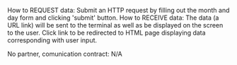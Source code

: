 How to REQUEST data: Submit an HTTP request by filling out the month and day form and clicking 'submit' button. 
How to RECEIVE data: The data (a URL link) will be sent to the terminal as well as be displayed on the screen to the user. Click link to be redirected to HTML page displaying data corresponding with user input. 

No partner, comunication contract: N/A
